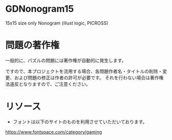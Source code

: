 # GDNonogram15
15x15 size only Nonogram (illust logic, PICROSS)

# 問題の著作権

一般的に、パズルの問題には著作権が自動的に発生します。

ですので、本プロジェクトを流用する場合、各問題作者名・タイトルの削除・変更、および問題の修正は作者の許可が必要です。
それを行わない場合は著作権法違反となりますので、ご注意ください。

# リソース

- フォントは以下のサイトのものを利用させていただいております。

https://www.fontspace.com/category/gaming

